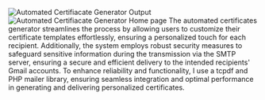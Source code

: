 ![Automated Certifiacate Generator Output](https://github.com/Koni04/CertificatesGenerator/assets/151521279/4a255270-01b2-4fc4-b1d9-9024a3230b0c)
![Automated Certifiacate Generator Home page](https://github.com/Koni04/CertificatesGenerator/assets/151521279/2303671d-7055-4535-8dd4-bba7548decad)
The automated certificates generator streamlines the process by allowing users to customize their certificate templates effortlessly, ensuring a personalized touch for each recipient. Additionally, the system employs robust security measures to safeguard sensitive information during the transmission via the SMTP server, ensuring a secure and efficient delivery to the intended recipients' Gmail accounts. To enhance reliability and functionality, I use a tcpdf and PHP mailer library, ensuring seamless integration and optimal performance in generating and delivering personalized certificates.    

